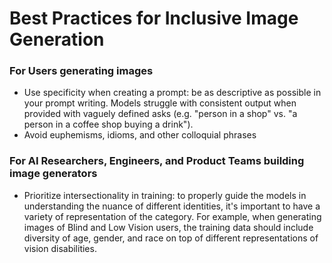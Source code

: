 # Best Practices for Inclusive Image Generation

### For Users generating images
- Use specificity when creating a prompt: be as descriptive as possible in your prompt writing. Models struggle with consistent output when provided with vaguely defined asks (e.g. "person in a shop" vs. "a person in a coffee shop buying a drink"). 
- Avoid euphemisms, idioms, and other colloquial phrases

### For AI Researchers, Engineers, and Product Teams building image generators
- Prioritize intersectionality in training: to properly guide the models in understanding the nuance of different identities, it's important to have a variety of representation of the category. For example, when generating images of Blind and Low Vision users, the training data should include diversity of age, gender, and race on top of different representations of vision disabilities. 
